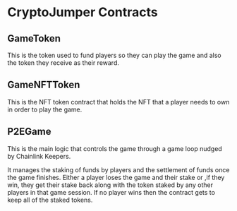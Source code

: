 # CryptoJumper Contracts

## GameToken

This is the token used to fund players so they can play the game and also the token they receive as their reward.

## GameNFTToken

This is the NFT token contract that holds the NFT that a player needs to own in order to play the game.

## P2EGame

This is the main logic that controls the game through a game loop nudged by Chainlink Keepers.

It manages the staking of funds by players and the settlement of funds once the game finishes. Either a player loses the game and their stake or ,if they win, they get their stake back along with the token staked by any other players in that game session. If no player wins then the contract gets to keep all of the staked tokens.

```

```
